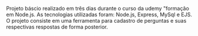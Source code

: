 Projeto báscio realizado em três dias durante o curso da udemy "formação em Node.js. 
As tecnologias utilizadas foram: Node.js, Express, MySql e EJS.
O projeto consiste em uma ferramenta para cadastro de perguntas e suas respectivas respostas de forma posterior.
